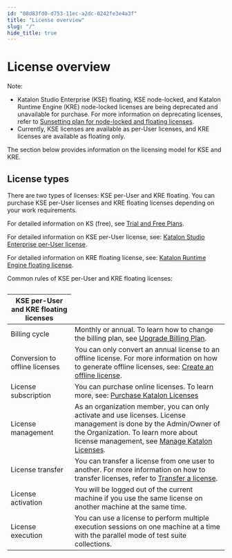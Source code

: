 ```yaml
---
id: "08d83fd0-d753-11ec-a2dc-0242fe3e4a3f"
title: "License overview"
slug: "/"
hide_title: true
---
```


# <a id="id" class="anchor_top_offset"/><a id="ariaid-title1" class="anchor_top_offset"/>License overview

<div xmlns="http://www.w3.org/1999/xhtml" className="note note note_note"><span className="note__title">Note:</span> 
  <ul className="ul"><li className="li">Katalon Studio Enterprise (KSE) floating, KSE node-locked, and
      Katalon Runtime Engine (KRE) node-locked licenses are being
      deprecated and unavailable for purchase. For more information on
      deprecating licenses, refer to <a className="xref j-external-link" href="https://docs.katalon.com/katalon-studio/docs/node-locked-floating-license-sunset-plan.html" target="_blank">Sunsetting
        plan for node-locked and floating licenses</a>.</li><li className="li">Currently, KSE licenses are available as per-User licenses, and
      KRE licenses are available as floating only.</li></ul>
</div>
<p xmlns="http://www.w3.org/1999/xhtml" className="p">The section below provides information on the licensing model   for KSE and KRE.</p> 

## <a id="id_1" class="anchor_top_offset"/>License types

<p xmlns="http://www.w3.org/1999/xhtml" className="p">There are two types of licenses: KSE per-User and KRE floating.   You can purchase KSE per-User licenses and KRE floating licenses   depending on your work requirements.</p> 
<p xmlns="http://www.w3.org/1999/xhtml" className="p">For detailed information on KS (free), see <a className="xref j-external-link" href="https://docs.katalon.com/katalon-studio/docs/trial-free-plans.html" target="_blank">Trial     and Free Plans</a>.</p> 
<p xmlns="http://www.w3.org/1999/xhtml" className="p">For detailed information on KSE per-User license, see: <a className="xref j-external-link" href="https://docs.katalon.com/katalon-studio/docs/kse-per-user-license.html" target="_blank">Katalon     Studio Enterprise per-User license</a>.</p> 
<p xmlns="http://www.w3.org/1999/xhtml" className="p">For detailed information on KRE floating license, see: <a className="xref j-external-link" href="https://docs.katalon.com/katalon-studio/docs/kre-floating-license.html" target="_blank">Katalon     Runtime Engine floating license</a>.</p> 
<p xmlns="http://www.w3.org/1999/xhtml" className="p">Common rules of KSE per-User and KRE floating licenses:</p> 
<table xmlns="http://www.w3.org/1999/xhtml" className="table"><caption /><colgroup><col /><col /></colgroup><thead className="thead"><tr className><th className="entry anchor_top_offset" id="id_1__entry__1" colSpan={2}>KSE per-User and KRE floating licenses</th></tr></thead><tbody className="tbody"><tr className><td className="entry" headers="id_1__entry__1 ">Billing cycle</td><td className="entry" headers="id_1__entry__1 ">Monthly or annual. To learn how to change the billing plan, see         <a className="xref j-external-link" href="https://docs.katalon.com/katalon-studio/docs/upgrade-subs.html" target="_blank">Upgrade           Billing Plan</a>.</td></tr><tr className><td className="entry" headers="id_1__entry__1 ">Conversion to offline licenses</td><td className="entry" headers="id_1__entry__1 ">You can only convert an annual license to an offline license.         For more information on how to generate offline licenses, see: <a className="xref j-external-link" href="https://docs.katalon.com/katalon-studio/docs/grant-katalon-licenses.html#create-an-offline-license" target="_blank">Create           an offline license</a>.</td></tr><tr className><td className="entry" headers="id_1__entry__1 ">License subscription</td><td className="entry" headers="id_1__entry__1 ">You can purchase online licenses. To learn more, see: <a className="xref j-external-link" href="https://docs.katalon.com/katalon-studio/docs/license-subscription.html" target="_blank">Purchase           Katalon Licenses</a>       </td></tr><tr className><td className="entry" headers="id_1__entry__1 ">License management</td><td className="entry" headers="id_1__entry__1 ">As an organization member, you can only activate and use         licenses. License management is done by the Admin/Owner of the         Organization. To learn more about license management, see <a className="xref j-external-link" href="https://docs.katalon.com/katalon-studio/docs/license-management.html" target="_blank">Manage           Katalon Licenses</a>.</td></tr><tr className><td className="entry" headers="id_1__entry__1 ">License transfer</td><td className="entry" headers="id_1__entry__1 ">You can transfer a license from one user to another. For more         information on how to transfer licenses, refer to <a className="xref j-external-link" href="https://docs.katalon.com/katalon-studio/docs/license-management.html#transfer-a-license" target="_blank">Transfer           a license</a>.</td></tr><tr className><td className="entry" headers="id_1__entry__1 ">License activation</td><td className="entry" headers="id_1__entry__1 ">You will be logged out of the current machine if you use the         same license on another machine at the same time.</td></tr><tr className><td className="entry" headers="id_1__entry__1 ">License execution</td><td className="entry" headers="id_1__entry__1 ">You can use a license to perform multiple execution sessions on         one machine at a time with the parallel mode of test suite         collections.</td></tr></tbody></table> 

